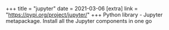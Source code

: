 +++
title = "jupyter"
date = 2021-03-06
[extra]
link = "https://pypi.org/project/jupyter/"
+++
Python library - Jupyter metapackage. Install all the Jupyter components in one go

